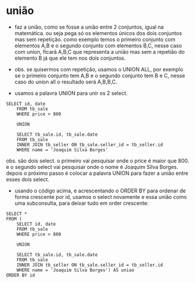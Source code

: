# união

- faz a união, como se fosse a união entre 2 conjuntos, igual na matemática. ou seja pega só os elementos únicos dos dois conjuntos mas sem repetição. como exemplo temos o primeiro conjunto com elementos A,B e o segundo conjunto com elementos B,C, nesse caso com union, ficará A,B,C que representa a união mas sem a repetião do elemento B já que ele tem nos dois conjuntos.

- obs. se quisermos com repetição, usamos o UNION ALL, por exemplo se o primeiro conjunto tem A,B e o segundo conjunto tem B e C, nesse caso do union all o resultado será A,B,B,C.


- usamos a palavra UNION para unir os 2 select.

```
SELECT id, date
	FROM tb_sale
	WHERE price > 800

	UNION

	SELECT tb_sale.id, tb_sale.date
	FROM tb_sale
	INNER JOIN tb_seller ON tb_sale.seller_id = tb_seller.id
	WHERE name = 'Joaquim Silva Borges'
```

obs. são dois select. o primeiro vai pesquisar onde o price é maior que 800. e o segundo select vai pesquisar onde o nome é Joaquim Silva Borges. depois o próximo passo é colocar a palavra UNION para fazer a união entre esses dois select.



- usando o código acima, e acrescentando o ORDER BY para ordenar de forma crescente por id, usamos o select novamente e essa união como uma subconsulta, para deixar tudo em order crescente:

```
SELECT *
FROM (
	SELECT id, date
	FROM tb_sale
	WHERE price > 800

	UNION

	SELECT tb_sale.id, tb_sale.date
	FROM tb_sale
	INNER JOIN tb_seller ON tb_sale.seller_id = tb_seller.id
	WHERE name = 'Joaquim Silva Borges') AS uniao
ORDER BY id
```
